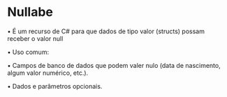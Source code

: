 # Nullabe

• É um recurso de C# para que dados de tipo valor (structs) possam 
receber o valor null

• Uso comum:

• Campos de banco de dados que podem valer nulo (data de nascimento, 
algum valor numérico, etc.).

• Dados e parâmetros opcionais.
